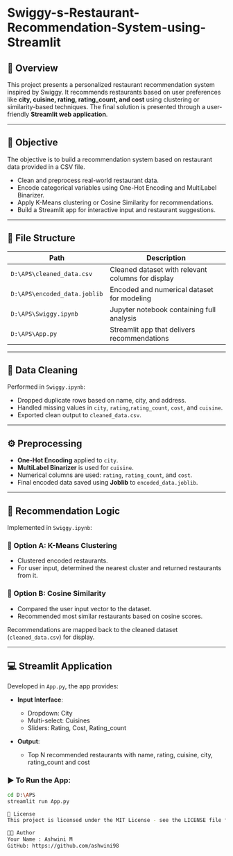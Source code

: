 # Swiggy-s-Restaurant-Recommendation-System-using-Streamlit

## 📌 Overview

This project presents a personalized restaurant recommendation system inspired by Swiggy. It recommends restaurants based on user preferences like **city, cuisine, rating, rating_count, and cost** using clustering or similarity-based techniques. The final solution is presented through a user-friendly **Streamlit web application**.

---

## 🧠 Objective
The objective is to build a recommendation system based on restaurant data provided in a CSV file. 
- Clean and preprocess real-world restaurant data.
- Encode categorical variables using One-Hot Encoding and MultiLabel Binarizer.
- Apply K-Means clustering or Cosine Similarity for recommendations.
- Build a Streamlit app for interactive input and restaurant suggestions.

---

## 📁 File Structure

| Path                            | Description                                       |
|---------------------------------|---------------------------------------------------|
| `D:\APS\cleaned_data.csv`       | Cleaned dataset with relevant columns for display |
| `D:\APS\encoded_data.joblib`    | Encoded and numerical dataset for modeling        |
| `D:\APS\Swiggy.ipynb`           | Jupyter notebook containing full analysis         |
| `D:\APS\App.py`                 | Streamlit app that delivers recommendations       |

---

## 🧹 Data Cleaning

Performed in `Swiggy.ipynb`:

- Dropped duplicate rows based on name, city, and address.
- Handled missing values in `city`, `rating`,`rating_count`, `cost`, and `cuisine`.
- Exported clean output to `cleaned_data.csv`.

---

## ⚙️ Preprocessing

- **One-Hot Encoding** applied to `city`.
- **MultiLabel Binarizer** is used for `cuisine`.
- Numerical columns are used: `rating`, `rating_count`, and `cost`.
- Final encoded data saved using **Joblib** to `encoded_data.joblib`.

---

## 🤖 Recommendation Logic

Implemented in `Swiggy.ipynb`:

### 🔹 Option A: K-Means Clustering
- Clustered encoded restaurants.
- For user input, determined the nearest cluster and returned restaurants from it.

### 🔹 Option B: Cosine Similarity
- Compared the user input vector to the dataset.
- Recommended most similar restaurants based on cosine scores.

Recommendations are mapped back to the cleaned dataset (`cleaned_data.csv`) for display.

---

## 💻 Streamlit Application

Developed in `App.py`, the app provides:

- **Input Interface**:  
  - Dropdown: City  
  - Multi-select: Cuisines  
  - Sliders: Rating, Cost, Rating_count

- **Output**:  
  - Top N recommended restaurants with name, rating, cuisine, city, rating_count and cost

### ▶️ To Run the App:
```bash
cd D:\APS
streamlit run App.py

📜 License
This project is licensed under the MIT License - see the LICENSE file for details.

👨‍💻 Author
Your Name : Ashwini M
GitHub: https://github.com/ashwini98
